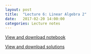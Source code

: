 ```yaml
---
layout: post
title:  "Lecture 6: Linear Algebra 2" 
date:   2017-02-20 14:00:00
categories: Lecture notes
---
```


[View and download notebook](http://nbviewer.jupyter.org/github/ggorman/Numerical-methods-1/blob/master/notebook/numerical_linear_algebra_2.ipynb)

[View and download solutions](http://nbviewer.jupyter.org/github/ggorman/Numerical-methods-1/blob/master/notebook/numerical_linear_algebra_2_solutions.ipynb)